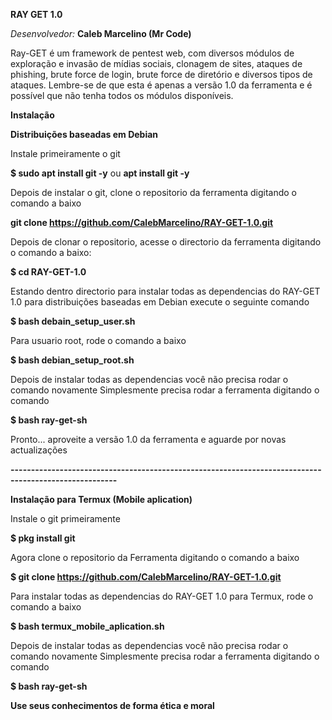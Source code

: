 **RAY GET 1.0**

*Desenvolvedor:* **Caleb Marcelino (Mr Code)**

Ray-GET é um framework de pentest web, com diversos módulos de exploração e invasão de mídias sociais, clonagem de sites, ataques de phishing, brute force de login, brute force de diretório e diversos tipos de ataques. Lembre-se de que esta é apenas a versão 1.0 da ferramenta e é possível que não tenha todos os módulos disponíveis.



**Instalação**

**Distribuições baseadas em Debian**

Instale primeiramente o git

**$ sudo apt install git -y**
ou
**apt install git -y**

Depois de instalar o git, clone o repositorio da ferramenta digitando o comando a baixo

**git clone https://github.com/CalebMarcelino/RAY-GET-1.0.git**

Depois de clonar o repositorio, acesse o directorio da ferramenta digitando o comando a baixo:

**$ cd RAY-GET-1.0**

Estando dentro directorio para instalar todas as dependencias do RAY-GET 1.0 para distribuições baseadas em Debian
execute o seguinte comando

**$ bash debain_setup_user.sh**

Para usuario root, rode o comando a baixo

**$ bash debian_setup_root.sh**

Depois de instalar todas as dependencias você não precisa rodar o comando novamente
Simplesmente precisa rodar a ferramenta digitando o comando

**$ bash ray-get-sh**

Pronto... aproveite a versão 1.0 da ferramenta e aguarde por novas actualizações

**------------------------------------------------------------------------------------------------------**

**Instalação para Termux (Mobile aplication)**

Instale o git primeiramente 

**$ pkg install git**

Agora clone o repositorio da Ferramenta digitando o comando a baixo

**$ git clone  https://github.com/CalebMarcelino/RAY-GET-1.0.git**

Para instalar todas as dependencias do RAY-GET 1.0 para Termux, rode o comando a baixo

**$ bash termux_mobile_aplication.sh**

Depois de instalar todas as dependencias você não precisa rodar o comando novamente
Simplesmente precisa rodar a ferramenta digitando o comando

**$ bash ray-get-sh**


**Use seus conhecimentos de forma ética e moral**
